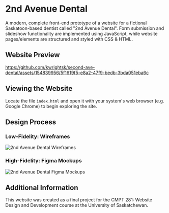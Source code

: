 # 2nd Avenue Dental
A modern, complete front-end prototype of a website for a fictional Saskatoon-based dentist called "2nd Avenue Dental". Form submission and slideshow functionality are implemented using JavaScript, while website pages/elements are structured and styled with CSS &amp; HTML.

## Website Preview
https://github.com/kwrightsk/second-ave-dental/assets/154839956/5f1619f5-e8a2-47f9-bedb-3bda051eba6c

## Viewing the Website
Locate the file `index.html` and open it with your system's web browser (e.g. Google Chrome) to begin exploring the site.

## Design Process
### Low-Fidelity: Wireframes
![2nd Avenue Dental Wireframes](https://github.com/kwrightsk/second-ave-dental/assets/154839956/c8cda096-a31e-4f4e-82e6-2cb99bd51a88)

### High-Fidelity: Figma Mockups
![2nd Avenue Dental Figma Mockups](https://github.com/kwrightsk/second-ave-dental/assets/154839956/712929cc-9054-47d6-a89a-89ea0f6b50c4)

## Additional Information
This website was created as a final project for the CMPT 281: Website Design and Development course at the University of Saskatchewan.
